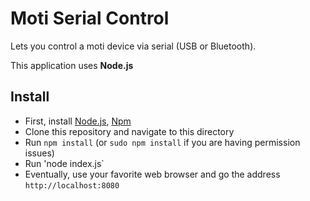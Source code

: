 # Moti Serial Control

Lets you control a moti device via serial (USB or Bluetooth).

This application uses **Node.js**


## Install

* First, install [Node.js](http://nodejs.org/), [Npm](https://npmjs.org/)
* Clone this repository and navigate to this directory
* Run `npm install` (or `sudo npm install` if you are having permission issues)
* Run 'node index.js`
* Eventually, use your favorite web browser and go the address `http://localhost:8080`

